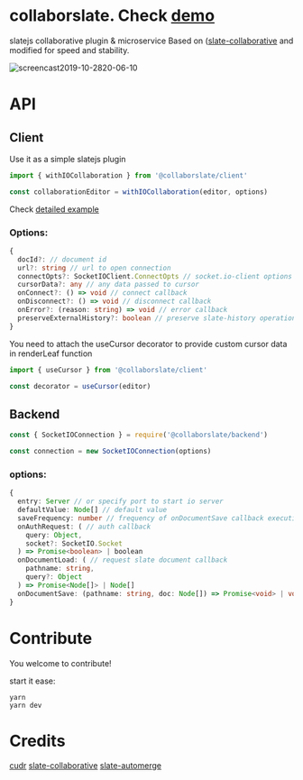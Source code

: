 # collaborslate. Check [demo](https://collaborslate.herokuapp.com/)
slatejs collaborative plugin &amp; microservice
Based on ([slate-collaborative](https://github.com/cudr/slate-collaborative) and modified for speed and stability.

![screencast2019-10-2820-06-10](https://user-images.githubusercontent.com/23132107/67700384-ebff7280-f9be-11e9-9005-6ddadcafec47.gif)

# API

## Client

Use it as a simple slatejs plugin

```ts
import { withIOCollaboration } from '@collaborslate/client'

const collaborationEditor = withIOCollaboration(editor, options)
```

Check [detailed example](https://github.com/cudr/collaborslate/blob/master/packages/example/src/Client.tsx)

### Options:
```ts
{
  docId?: // document id
  url?: string // url to open connection
  connectOpts?: SocketIOClient.ConnectOpts // socket.io-client options
  cursorData?: any // any data passed to cursor
  onConnect?: () => void // connect callback
  onDisconnect?: () => void // disconnect callback
  onError?: (reason: string) => void // error callback
  preserveExternalHistory?: boolean // preserve slate-history operations form other clients
}
```

You need to attach the useCursor decorator to provide custom cursor data in renderLeaf function

```ts
import { useCursor } from '@collaborslate/client'

const decorator = useCursor(editor)
```



## Backend
```ts
const { SocketIOConnection } = require('@collaborslate/backend')

const connection = new SocketIOConnection(options)
```

### options:
```ts
{
  entry: Server // or specify port to start io server
  defaultValue: Node[] // default value
  saveFrequency: number // frequency of onDocumentSave callback execution in ms
  onAuthRequest: ( // auth callback
    query: Object,
    socket?: SocketIO.Socket
  ) => Promise<boolean> | boolean
  onDocumentLoad: ( // request slate document callback
    pathname: string,
    query?: Object
  ) => Promise<Node[]> | Node[]
  onDocumentSave: (pathname: string, doc: Node[]) => Promise<void> | void // save document callback
}
```

# Contribute

You welcome to contribute!

start it ease:
```
yarn
yarn dev
```
# Credits
  [cudr](https://github.com/cudr)
  [slate-collaborative](https://github.com/cudr/slate-collaborative)
  [slate-automerge](https://github.com/humandx/slate-automerge)
